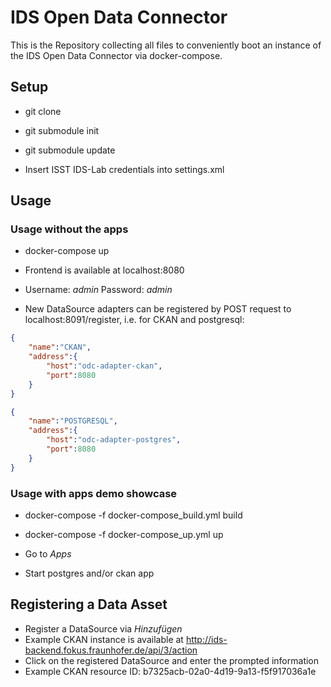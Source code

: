 # IDS Open Data Connector

This is the Repository collecting all files to conveniently boot an instance of the IDS Open Data Connector via docker-compose.

## Setup
* git clone
* git submodule init
* git submodule update

* Insert ISST IDS-Lab credentials into settings.xml

## Usage

### Usage without the apps

* docker-compose up

* Frontend is available at localhost:8080
* Username: *admin* Password: *admin*

* New DataSource adapters can be registered by POST request to localhost:8091/register, i.e. for CKAN and postgresql:
```json
{
    "name":"CKAN",
    "address":{
        "host":"odc-adapter-ckan",
        "port":8080
    }
}
```
```json
{
    "name":"POSTGRESQL",
    "address":{
        "host":"odc-adapter-postgres",
        "port":8080
    }
}
```

### Usage with apps demo showcase

* docker-compose -f docker-compose_build.yml build
* docker-compose -f docker-compose_up.yml up

* Go to *Apps*
* Start postgres and/or ckan app

## Registering a Data Asset
* Register a DataSource via *Hinzufügen*
* Example CKAN instance is available at http://ids-backend.fokus.fraunhofer.de/api/3/action
* Click on the registered DataSource and enter the prompted information
* Example CKAN resource ID: b7325acb-02a0-4d19-9a13-f5f917036a1e
